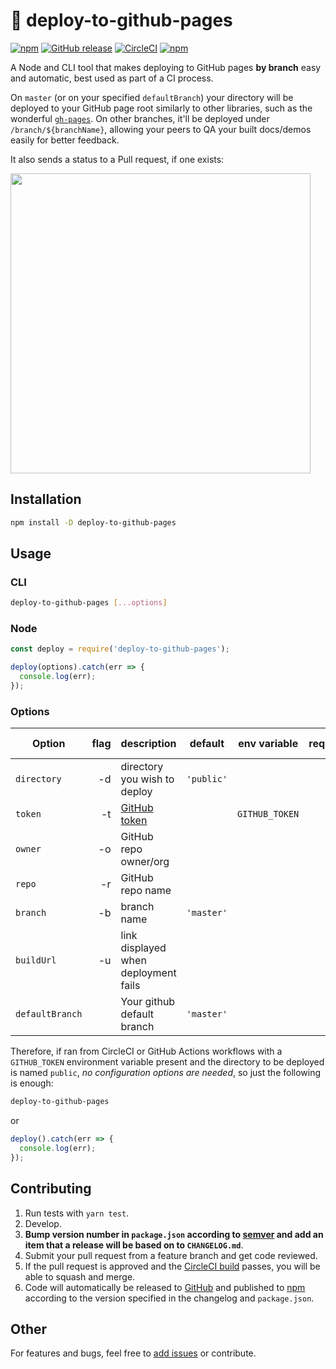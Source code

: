 # :rocket: deploy-to-github-pages

[![npm](https://img.shields.io/npm/v/deploy-to-github-pages.svg)](https://www.npmjs.com/package/deploy-to-github-pages)
[![GitHub release](https://img.shields.io/github/release/oliverviljamaa/deploy-to-github-pages.svg)](https://github.com/oliverviljamaa/deploy-to-github-pages/releases)
[![CircleCI](https://img.shields.io/circleci/project/github/oliverviljamaa/deploy-to-github-pages/beta.svg)](https://circleci.com/gh/oliverviljamaa/deploy-to-github-pages)
[![npm](https://img.shields.io/npm/l/deploy-to-github-pages.svg)](https://github.com/oliverviljamaa/deploy-to-github-pages/blob/beta/LICENSE)

A Node and CLI tool that makes deploying to GitHub pages **by branch** easy and automatic, best used as part of a CI process.

On `master` (or on your specified `defaultBranch`) your directory will be deployed to your GitHub page root similarly to other libraries, such as the wonderful [`gh-pages`](https://www.npmjs.com/package/gh-pages).
On other branches, it'll be deployed under `/branch/${branchName}`, allowing your peers to QA your built docs/demos easily for better feedback.

It also sends a status to a Pull request, if one exists:

<img src="https://user-images.githubusercontent.com/5443561/37659087-e9f1cc14-2c46-11e8-82cf-1e76750d0e3f.gif" width="480">

## Installation

```bash
npm install -D deploy-to-github-pages
```

## Usage

### CLI

```bash
deploy-to-github-pages [...options]
```

### Node

```javascript
const deploy = require('deploy-to-github-pages');

deploy(options).catch(err => {
  console.log(err);
});
```

### Options

| Option          | flag | description                                        | default    | env variable   | required | required in CI |
| --------------- | ---: | -------------------------------------------------- | ---------- | -------------- | -------: | -------------: |
| `directory`     |   -d | directory you wish to deploy                       | `'public'` |                |       \* |             \* |
| `token`         |   -t | [GitHub token](https://github.com/settings/tokens) |            | `GITHUB_TOKEN` |       \* |             \* |
| `owner`         |   -o | GitHub repo owner/org                              |            |                |       \* |                |
| `repo`          |   -r | GitHub repo name                                   |            |                |       \* |                |
| `branch`        |   -b | branch name                                        | `'master'` |                |       \* |                |
| `buildUrl`      |   -u | link displayed when deployment fails               |            |                |          |                |
| `defaultBranch` |      | Your github default branch                         | `'master'` |                |          |                |

Therefore, if ran from CircleCI or GitHub Actions workflows with a `GITHUB_TOKEN` environment variable present and the directory to be deployed is named `public`, _no configuration options are needed_, so just the following is enough:

```bash
deploy-to-github-pages
```

or

```javascript
deploy().catch(err => {
  console.log(err);
});
```

## Contributing

1. Run tests with `yarn test`.
1. Develop.
1. **Bump version number in `package.json` according to [semver](http://semver.org/) and add an item that a release will be based on to `CHANGELOG.md`**.
1. Submit your pull request from a feature branch and get code reviewed.
1. If the pull request is approved and the [CircleCI build](https://circleci.com/gh/oliverviljamaa/deploy-to-github-pages) passes, you will be able to squash and merge.
1. Code will automatically be released to [GitHub](https://github.com/oliverviljamaa/deploy-to-github-pages/releases) and published to [npm](https://www.npmjs.com/package/deploy-to-github-pages) according to the version specified in the changelog and `package.json`.

## Other

For features and bugs, feel free to [add issues](https://github.com/oliverviljamaa/deploy-to-github-pages/issues) or contribute.
